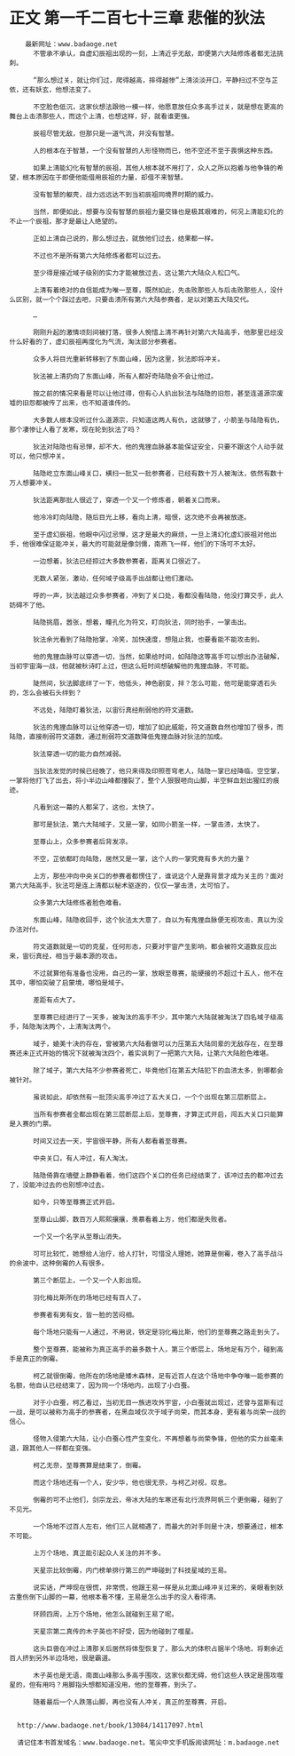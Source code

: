 # 正文 第一千二百七十三章 悲催的狄法
        最新网址：www.badaoge.net
          不管承不承认，自虚幻辰祖出现的一刻，上清近乎无敌，即便第六大陆修炼者都无法挑刺。
      
          “那么想过关，就让你们过，爬得越高，摔得越惨”上清淡淡开口，平静扫过不空与芷依，还有妖玄，他想法变了。
      
          不空脸色低沉，这家伙想法跟他一模一样，他愿意放任众多高手过关，就是想在更高的舞台上击溃那些人，而这个上清，也想这样，好，就看谁更强。
      
          辰祖尽管无敌，但那只是一道气流，并没有智慧。
      
          人的根本在于智慧，一个没有智慧的人形怪物而已，他不空还不至于畏惧这种东西。
      
          如果上清能幻化有智慧的辰祖，其他人根本就不用打了，众人之所以抱着与他争锋的希望，根本原因在于即便他能借用辰祖的力量，却借不来智慧。
      
          没有智慧的躯壳，战力远远达不到当初辰祖同境界时期的威力。
      
          当然，即便如此，想要与没有智慧的辰祖力量交锋也是极其艰难的，何况上清能幻化的不止一个辰祖，那才是最让人绝望的。
      
          正如上清自己说的，那么想过去，就放他们过去，结果都一样。
      
          不过也不是所有第六大陆修炼者都可以过去。
      
          至少得是接近域子级别的实力才能被放过去，这让第六大陆众人松口气。
      
          上清有着绝对的自信能成为唯一至尊，既然如此，先击败那些人与后击败那些人，没什么区别，就一个个踩过去吧，只要击溃所有第六大陆参赛者，足以对第五大陆交代。
      
          …
      
          刚刚升起的激情顷刻间被打落，很多人惋惜上清不再针对第六大陆高手，他那里已经没什么好看的了，虚幻辰祖再度化为气流，淘汰部分参赛者。
      
          众多人将目光重新转移到了东面山峰，因为这里，狄法即将冲关。
      
          狄法被上清扔向了东面山峰，所有人都好奇陆隐会不会让他过。
      
          按之前的情况来看是可以让他过得，但有心人扒出狄法与陆隐的旧怨，甚至连道源宗废墟的旧怨都被传了出来，也不知道谁传的。
      
          大多数人根本没听过什么道源宗，只知道这两人有仇，这就够了，小箭圣与陆隐有仇，那个凄惨让人看了发寒，现在轮到狄法了吗？
      
          狄法对陆隐也有忌惮，却不大，他的鬼狸血脉基本能保证安全，只要不跟这个人动手就可以，他只想冲关。
      
          陆隐屹立东面山峰关口，横扫一批又一批参赛者，已经有数十万人被淘汰，依然有数十万人想要冲关。
      
          狄法距离那批人很近了，穿透一个又一个修炼者，朝着关口而来。
      
          他冷冷盯向陆隐，随后目光上移，看向上清，暗恨，这次绝不会再被放逐。
      
          至于虚幻辰祖，他眼中闪过忌惮，这才是最大的麻烦，一旦上清幻化虚幻辰祖对他出手，他很难保证能冲关，最大的可能就是像剑儒，南燕飞一样，他们的下场可不太好。
      
          一边想着，狄法已经掠过大多数参赛者，距离关口很近了。
      
          无数人紧张，激动，任何域子级高手出战都让他们激动。
      
          呼的一声，狄法越过众多参赛者，冲到了关口处，看都没看陆隐，他没打算交手，此人妨碍不了他。
      
          陆隐挑眉，嚣张，想着，瞳孔化为符文，盯向狄法，同时抬手，一掌击出。
      
          狄法余光看到了陆隐抬掌，冷笑，加快速度，想阻止我，也要看能不能攻击到。
      
          他的鬼狸血脉可以穿透一切，当然，如果给时间，如陆隐这等高手可以想出办法破解，当初宇宙海一战，他就被秋诗盯上过，但这么短时间想破解他的鬼狸血脉，不可能。
      
          陡然间，狄法脚底绊了一下，他低头，神色剧变，拌？怎么可能，他可是能穿透石头的，怎么会被石头绊到？
      
          不远处，陆隐盯着狄法，以宙衍真经削弱他的符文道数。
      
          狄法的鬼狸血脉可以让他穿透一切，增加了如此威能，符文道数自然也增加了很多，而陆隐，直接削弱符文道数，通过削弱符文道数降低鬼狸血脉对狄法的加成。
      
          狄法穿透一切的能力自然减弱。
      
          当狄法发觉的时候已经晚了，他只来得及印照苍穹老人，陆隐一掌已经降临，空空掌，一掌将他打飞了出去，将小半边山峰都撞裂了，整个人狠狠咂向山脚，半空鲜血划出猩红的痕迹。
      
          凡看到这一幕的人都呆了，这也，太快了。
      
          那可是狄法，第六大陆域子，又是一掌，如同小箭圣一样，一掌击溃，太快了。
      
          至尊山上，众多参赛者后背发凉。
      
          不空，芷依都盯向陆隐，居然又是一掌，这个人的一掌究竟有多大的力量？
      
          上方，那些冲向中央关口的参赛者都愣住了，谁说这个人是靠背景才成为关主的？面对第六大陆高手，狄法可是连上清都以秘术驱逐的，仅仅一掌击溃，太可怕了。
      
          众多第六大陆修炼者脸色难看。
      
          东面山峰，陆隐收回手，这个狄法太大意了，自以为有鬼狸血脉便无视攻击，真以为没办法对付。
      
          符文道数就是一切的克星，任何形态，只要对宇宙产生影响，都会被符文道数反应出来，宙衍真经，相当于最本源的攻击。
      
          不过就算他有准备也没用，自己的一掌，放眼至尊赛，能硬接的不超过十五人，他不在其中，哪怕突破了启蒙境，哪怕是域子。
      
          差距有点大了。
      
          至尊赛已经进行了一天多，被淘汰的高手不少，其中第六大陆就被淘汰了四名域子级高手，陆隐淘汰两个，上清淘汰两个。
      
          域子，媲美十决的存在，曾被第六大陆看做可以力压第五大陆同辈的无敌存在，在至尊赛还未正式开始的情况下就被淘汰四个，着实讽刺了一把第六大陆，让第六大陆脸色难堪。
      
          除了域子，第六大陆不少参赛者死亡，毕竟他们在第五大陆犯下的血渍太多，到哪都会被针对。
      
          虽说如此，却依然有一批顶尖高手冲过了五大关口，一个个出现在第三层断层上。
      
          当所有参赛者全都出现在第三层断层上后，至尊赛，才算正式开启，闯五大关口只能算是入赛的门票。
      
          时间又过去一天，宇宙很平静，所有人都看着至尊赛。
      
          中央关口，有人冲过，有人淘汰。
      
          陆隐倚靠在墙壁上静静看着，他们这四个关口的任务已经结束了，该冲过去的都冲过去了，没能冲过去的也别想冲过去。
      
          如今，只等至尊赛正式开启。
      
          至尊山山脚，数百万人熙熙攘攘，羡慕看着上方，他们都是失败者。
      
          一个又一个名字从至尊山消失。
      
          可可比较忙，她想给人治疗，给人打针，可惜没人理她，她算是倒霉，卷入了高手战斗的余波中，这种倒霉的人有很多。
      
          第三个断层上，一个又一个人影出现。
      
          羽化梅比斯所在的场地已经有百人了。
      
          参赛者有男有女，皆一脸的苦闷相。
      
          每个场地只能有一人通过，不用说，铁定是羽化梅比斯，他们的至尊赛之路走到头了。
      
          整个至尊赛，能被称为真正高手的最多数十人，第三个断层上，场地足有万个，碰到高手是真正的倒霉。
      
          柯乙就很倒霉，他所在的场地是矮木森林，足有近百人在这个场地中争夺唯一能参赛的名额，他自认已经结束了，因为同一个场地内，出现了小白蚕。
      
          对于小白蚕，柯乙看过，当初无目一族进攻外宇宙，小白蚕就出现过，还曾与蓝斯有过一战，是可以被称为高手的参赛者，在黑血域仅次于域子尚荣，而其本身，更有着与尚荣一战的信心。
      
          怪物入侵第六大陆，让小白蚕心性产生变化，不再想着与尚荣争锋，但他的实力丝毫未退，跟其他人一样都在变强。
      
          柯乙无奈，至尊赛算是结束了，倒霉。
      
          而这个场地还有一个人，安少华，他也很无奈，与柯乙对视，叹息。
      
          倒霉的可不止他们，剑宗龙云，帝冰大陆的车寒还有北行流界阿帆三个更倒霉，碰到了不见光。
      
          一个场地不过百人左右，他们三人就相遇了，而最大的对手则是十决，想要通过，根本不可能。
      
          上万个场地，真正能引起众人关注的并不多。
      
          天星宗比较倒霉，内门榜单排行第三的严坤碰到了科技星域的王易。
      
          说实话，严坤现在很慌，非常慌，他跟王易一样是从北面山峰冲关过来的，亲眼看到妖古重伤倒下山脚的一幕，他根本看不懂，王易是怎么出手的没人看得清。
      
          环顾四周，上万个场地，他怎么就碰到王易了呢。
      
          天星宗第二真传的木子英也不好受，因为他碰到了噬星。
      
          这头巨兽在冲过上清那关后居然将体型恢复了，那么大的体积占据半个场地，将剩余近百人挤到另外半边场地，很是霸道。
      
          木子英也是无语，南面山峰那么多高手围攻，这家伙都无碍，他们这些人铁定是围攻噬星的，但有用吗？用脚指头想都知道没用，他的至尊赛，到头了。
      
          随着最后一个人跌落山脚，再也没有人冲关，真正的至尊赛，开启。
      
      
      http://www.badaoge.net/book/13084/14117097.html
      
      请记住本书首发域名：www.badaoge.net。笔尖中文手机版阅读网址：m.badaoge.net